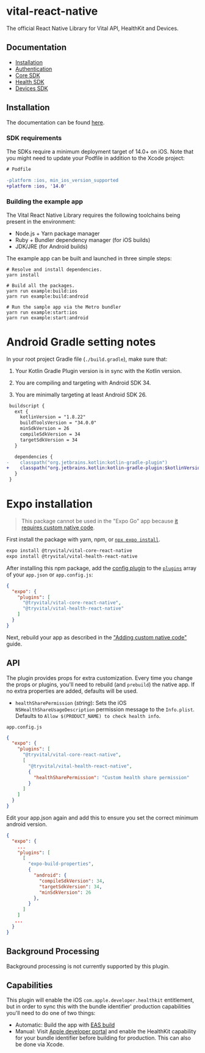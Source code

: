 # vital-react-native

The official React Native Library for Vital API, HealthKit and Devices.

## Documentation

* [Installation](https://docs.tryvital.io/wearables/sdks/installation)
* [Authentication](https://docs.tryvital.io/wearables/sdks/authentication)
* [Core SDK](https://docs.tryvital.io/wearables/sdks/vital-core)
* [Health SDK](https://docs.tryvital.io/wearables/sdks/vital-health)
* [Devices SDK](https://docs.tryvital.io/wearables/sdks/vital-devices)

## Installation

The documentation can be found [here](https://docs.tryvital.io/wearables/sdks/react_native).

### SDK requirements

The SDKs require a minimum deployment target of 14.0+ on iOS. Note that you might need to update your Podfile in addition to the Xcode project:

```diff
# Podfile

-platform :ios, min_ios_version_supported
+platform :ios, '14.0'
```

### Building the example app

The Vital React Native Library requires the following toolchains being present in the environment:

- Node.js + Yarn package manager
- Ruby + Bundler dependency manager (for iOS builds)
- JDK/JRE (for Android builds)

The example app can be built and launched in three simple steps:

```
# Resolve and install dependencies.
yarn install

# Build all the packages.
yarn run example:build:ios
yarn run example:build:android

# Run the sample app via the Metro bundler
yarn run example:start:ios
yarn run example:start:android
```

# Android Gradle setting notes

In your root project Gradle file (`./build.gradle`), make sure that:

1. Your Kotlin Gradle Plugin version is in sync with the Kotlin version.

2. You are compiling and targeting with Android SDK 34.

3. You are minimally targeting at least Android SDK 26.

```diff
 buildscript {
   ext {
     kotlinVersion = "1.8.22"
     buildToolsVersion = "34.0.0"
     minSdkVersion = 26
     compileSdkVersion = 34
     targetSdkVersion = 34
   }

   dependencies {
-    classpath("org.jetbrains.kotlin:kotlin-gradle-plugin")
+    classpath("org.jetbrains.kotlin:kotlin-gradle-plugin:$kotlinVersion")
   }
 }
```


# Expo installation

> This package cannot be used in the "Expo Go" app because [it requires custom native code](https://docs.expo.dev/workflow/customizing/).

First install the package with yarn, npm, or [`npx expo install`](https://docs.expo.dev/more/expo-cli/#installation).

```sh
expo install @tryvital/vital-core-react-native
expo install @tryvital/vital-health-react-native
```

After installing this npm package, add the [config plugin](https://docs.expo.io/guides/config-plugins/) to the [`plugins`](https://docs.expo.io/versions/latest/config/app/#plugins) array of your `app.json` or `app.config.js`:

```json
{
  "expo": {
    "plugins": [
      "@tryvital/vital-core-react-native",
      "@tryvital/vital-health-react-native"
    ]
  }
}
```

Next, rebuild your app as described in the ["Adding custom native code"](https://docs.expo.dev/workflow/customizing/) guide.

## API

The plugin provides props for extra customization. Every time you change the props or plugins, you'll need to rebuild (and `prebuild`) the native app. If no extra properties are added, defaults will be used.

- `healthSharePermission` (_string_): Sets the iOS `NSHealthShareUsageDescription` permission message to the `Info.plist`. Defaults to `Allow $(PRODUCT_NAME) to check health info`.

`app.config.js`

```json
{
  "expo": {
    "plugins": [
      "@tryvital/vital-core-react-native",
      [
        "@tryvital/vital-health-react-native",
        {
          "healthSharePermission": "Custom health share permission"
        }
      ]
    ]
  }
}
```

Edit your app.json again and add this to ensure you set the correct minimum android version.

```json
{
  "expo": {
    ...
    "plugins": [
      [
        "expo-build-properties",
        {
          "android": {
            "compileSdkVersion": 34,
            "targetSdkVersion": 34,
            "minSdkVersion": 26
          },
        }
      ]
    ]
   ...
  }
}
```


## Background Processing

Background processing is not currently supported by this plugin.

## Capabilities

This plugin will enable the iOS `com.apple.developer.healthkit` entitlement, but in order to sync this with the bundle identifier' production capabilities you'll need to do one of two things:

- Automatic: Build the app with [EAS build](https://docs.expo.io/build/introduction/)
- Manual: Visit [Apple developer portal](https://developer.apple.com/account/resources/identifiers/list) and enable the HealthKit capability for your bundle identifier before building for production. This can also be done via Xcode.

